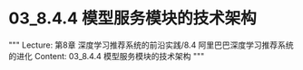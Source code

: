 # 03_8.4.4 模型服务模块的技术架构

"""
Lecture: 第8章 深度学习推荐系统的前沿实践/8.4 阿里巴巴深度学习推荐系统的进化
Content: 03_8.4.4 模型服务模块的技术架构
"""

